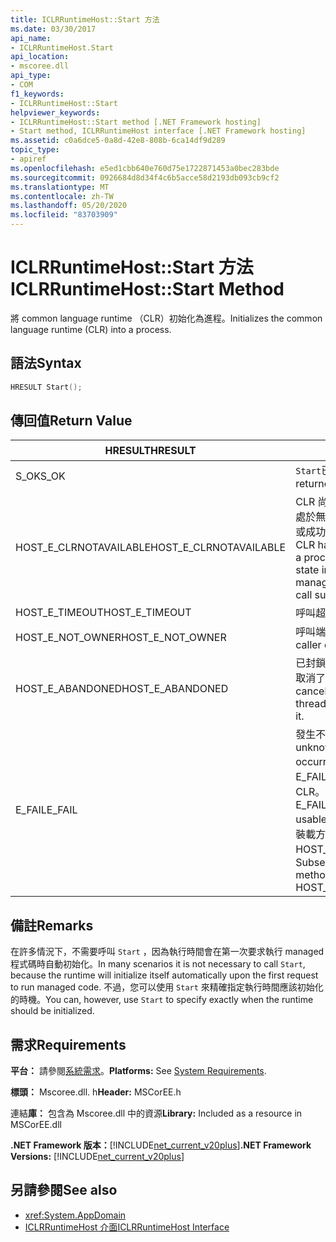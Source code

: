 ```yaml
---
title: ICLRRuntimeHost::Start 方法
ms.date: 03/30/2017
api_name:
- ICLRRuntimeHost.Start
api_location:
- mscoree.dll
api_type:
- COM
f1_keywords:
- ICLRRuntimeHost::Start
helpviewer_keywords:
- ICLRRuntimeHost::Start method [.NET Framework hosting]
- Start method, ICLRRuntimeHost interface [.NET Framework hosting]
ms.assetid: c0a6dce5-0a8d-42e8-808b-6ca14df9d289
topic_type:
- apiref
ms.openlocfilehash: e5ed1cbb640e760d75e1722871453a0bec283bde
ms.sourcegitcommit: 0926684d8d34f4c6b5acce58d2193db093cb9cf2
ms.translationtype: MT
ms.contentlocale: zh-TW
ms.lasthandoff: 05/20/2020
ms.locfileid: "83703909"
---
```

# <a name="iclrruntimehoststart-method"></a><span data-ttu-id="9cbb6-102">ICLRRuntimeHost::Start 方法</span><span class="sxs-lookup"><span data-stu-id="9cbb6-102">ICLRRuntimeHost::Start Method</span></span>
<span data-ttu-id="9cbb6-103">將 common language runtime （CLR）初始化為進程。</span><span class="sxs-lookup"><span data-stu-id="9cbb6-103">Initializes the common language runtime (CLR) into a process.</span></span>  
  
## <a name="syntax"></a><span data-ttu-id="9cbb6-104">語法</span><span class="sxs-lookup"><span data-stu-id="9cbb6-104">Syntax</span></span>  
  
```cpp  
HRESULT Start();  
```  
  
## <a name="return-value"></a><span data-ttu-id="9cbb6-105">傳回值</span><span class="sxs-lookup"><span data-stu-id="9cbb6-105">Return Value</span></span>  
  
|<span data-ttu-id="9cbb6-106">HRESULT</span><span class="sxs-lookup"><span data-stu-id="9cbb6-106">HRESULT</span></span>|<span data-ttu-id="9cbb6-107">說明</span><span class="sxs-lookup"><span data-stu-id="9cbb6-107">Description</span></span>|  
|-------------|-----------------|  
|<span data-ttu-id="9cbb6-108">S_OK</span><span class="sxs-lookup"><span data-stu-id="9cbb6-108">S_OK</span></span>|<span data-ttu-id="9cbb6-109">`Start`已成功傳回。</span><span class="sxs-lookup"><span data-stu-id="9cbb6-109">`Start` returned successfully.</span></span>|  
|<span data-ttu-id="9cbb6-110">HOST_E_CLRNOTAVAILABLE</span><span class="sxs-lookup"><span data-stu-id="9cbb6-110">HOST_E_CLRNOTAVAILABLE</span></span>|<span data-ttu-id="9cbb6-111">CLR 尚未載入進程中，或 CLR 處於無法執行 managed 程式碼或成功處理呼叫的狀態。</span><span class="sxs-lookup"><span data-stu-id="9cbb6-111">The CLR has not been loaded into a process, or the CLR is in a state in which it cannot run managed code or process the call successfully.</span></span>|  
|<span data-ttu-id="9cbb6-112">HOST_E_TIMEOUT</span><span class="sxs-lookup"><span data-stu-id="9cbb6-112">HOST_E_TIMEOUT</span></span>|<span data-ttu-id="9cbb6-113">呼叫超時。</span><span class="sxs-lookup"><span data-stu-id="9cbb6-113">The call timed out.</span></span>|  
|<span data-ttu-id="9cbb6-114">HOST_E_NOT_OWNER</span><span class="sxs-lookup"><span data-stu-id="9cbb6-114">HOST_E_NOT_OWNER</span></span>|<span data-ttu-id="9cbb6-115">呼叫端沒有擁有鎖定。</span><span class="sxs-lookup"><span data-stu-id="9cbb6-115">The caller does not own the lock.</span></span>|  
|<span data-ttu-id="9cbb6-116">HOST_E_ABANDONED</span><span class="sxs-lookup"><span data-stu-id="9cbb6-116">HOST_E_ABANDONED</span></span>|<span data-ttu-id="9cbb6-117">已封鎖的執行緒或光纖在等候時取消了事件。</span><span class="sxs-lookup"><span data-stu-id="9cbb6-117">An event was canceled while a blocked thread or fiber was waiting on it.</span></span>|  
|<span data-ttu-id="9cbb6-118">E_FAIL</span><span class="sxs-lookup"><span data-stu-id="9cbb6-118">E_FAIL</span></span>|<span data-ttu-id="9cbb6-119">發生不明的嚴重失敗。</span><span class="sxs-lookup"><span data-stu-id="9cbb6-119">An unknown catastrophic failure occurred.</span></span> <span data-ttu-id="9cbb6-120">如果方法傳回 E_FAIL，就無法在進程內使用 CLR。</span><span class="sxs-lookup"><span data-stu-id="9cbb6-120">If a method returns E_FAIL, the CLR is no longer usable within the process.</span></span> <span data-ttu-id="9cbb6-121">對裝載方法的後續呼叫會傳回 HOST_E_CLRNOTAVAILABLE。</span><span class="sxs-lookup"><span data-stu-id="9cbb6-121">Subsequent calls to hosting methods return HOST_E_CLRNOTAVAILABLE.</span></span>|  
  
## <a name="remarks"></a><span data-ttu-id="9cbb6-122">備註</span><span class="sxs-lookup"><span data-stu-id="9cbb6-122">Remarks</span></span>  
 <span data-ttu-id="9cbb6-123">在許多情況下，不需要呼叫 `Start` ，因為執行時間會在第一次要求執行 managed 程式碼時自動初始化。</span><span class="sxs-lookup"><span data-stu-id="9cbb6-123">In many scenarios it is not necessary to call `Start`, because the runtime will initialize itself automatically upon the first request to run managed code.</span></span> <span data-ttu-id="9cbb6-124">不過，您可以使用 `Start` 來精確指定執行時間應該初始化的時機。</span><span class="sxs-lookup"><span data-stu-id="9cbb6-124">You can, however, use `Start` to specify exactly when the runtime should be initialized.</span></span>  
  
## <a name="requirements"></a><span data-ttu-id="9cbb6-125">需求</span><span class="sxs-lookup"><span data-stu-id="9cbb6-125">Requirements</span></span>  
 <span data-ttu-id="9cbb6-126">**平台：** 請參閱[系統需求](../../get-started/system-requirements.md)。</span><span class="sxs-lookup"><span data-stu-id="9cbb6-126">**Platforms:** See [System Requirements](../../get-started/system-requirements.md).</span></span>  
  
 <span data-ttu-id="9cbb6-127">**標頭：** Mscoree.dll. h</span><span class="sxs-lookup"><span data-stu-id="9cbb6-127">**Header:** MSCorEE.h</span></span>  
  
 <span data-ttu-id="9cbb6-128">連結**庫：** 包含為 Mscoree.dll 中的資源</span><span class="sxs-lookup"><span data-stu-id="9cbb6-128">**Library:** Included as a resource in MSCorEE.dll</span></span>  
  
 <span data-ttu-id="9cbb6-129">**.NET Framework 版本：**[!INCLUDE[net_current_v20plus](../../../../includes/net-current-v20plus-md.md)]</span><span class="sxs-lookup"><span data-stu-id="9cbb6-129">**.NET Framework Versions:** [!INCLUDE[net_current_v20plus](../../../../includes/net-current-v20plus-md.md)]</span></span>  
  
## <a name="see-also"></a><span data-ttu-id="9cbb6-130">另請參閱</span><span class="sxs-lookup"><span data-stu-id="9cbb6-130">See also</span></span>

- <xref:System.AppDomain>
- [<span data-ttu-id="9cbb6-131">ICLRRuntimeHost 介面</span><span class="sxs-lookup"><span data-stu-id="9cbb6-131">ICLRRuntimeHost Interface</span></span>](iclrruntimehost-interface.md)
